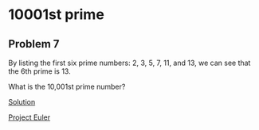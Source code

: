 # 10001st prime

## Problem 7

By listing the first six prime numbers: 2, 3, 5, 7, 11, and 13, we can see that the 6th prime is 13.

What is the 10,001st prime number?

[Solution](index.js)

[Project Euler](https://projecteuler.net/problem=7)
